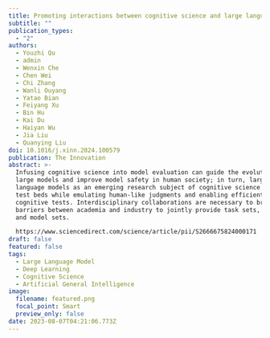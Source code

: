 ```yaml
---
title: Promoting interactions between cognitive science and large language models
subtitle: ""
publication_types:
  - "2"
authors:
  - Youzhi Qu
  - admin
  - Wenxin Che
  - Chen Wei
  - Chi Zhang
  - Wanli Ouyang
  - Yatao Bian
  - Feiyang Xu
  - Bin Hu
  - Kai Du
  - Haiyan Wu
  - Jia Liu
  - Quanying Liu
doi: 10.1016/j.xinn.2024.100579
publication: The Innovation
abstract: >-
  Infusing cognitive science into model evaluation can guide the evolution of
  large models and improve model safety in human society; in turn, large
  language models as an emerging research subject of cognitive science offer
  test beds while emulating human-like judgments and enabling efficient
  cognitive tests. Interdisciplinary collaborations are necessary to break down
  barriers between academia and industry to jointly provide task sets, datasets,
  and model sets.

  https://www.sciencedirect.com/science/article/pii/S2666675824000171
draft: false
featured: false
tags:
  - Large Language Model
  - Deep Learning
  - Cognitive Science
  - Artificial General Intelligence
image:
  filename: featured.png
  focal_point: Smart
  preview_only: false
date: 2023-08-07T04:21:06.773Z
---
```

